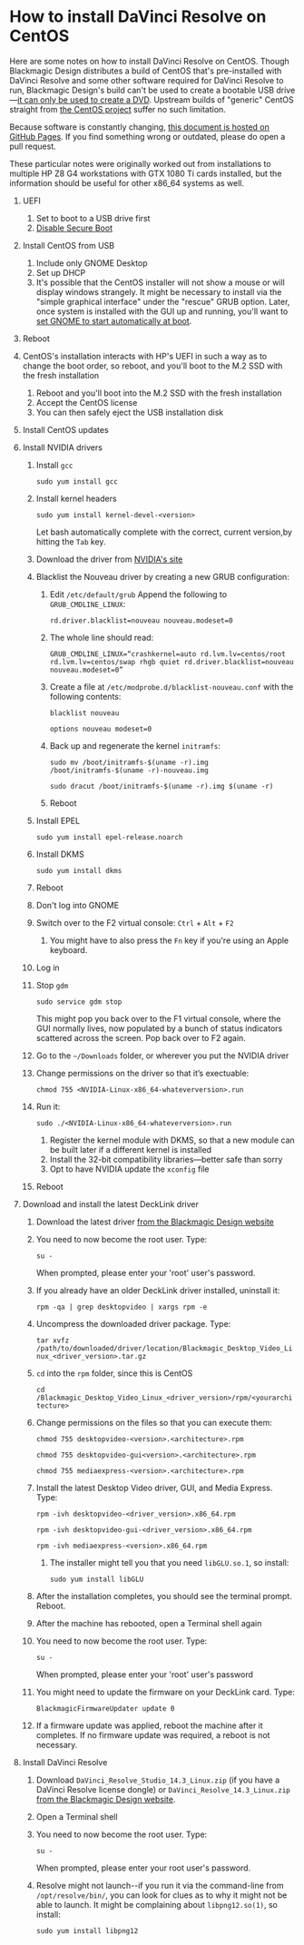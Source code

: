 # How to install DaVinci Resolve on CentOS

Here are some notes on how to install  DaVinci Resolve on CentOS. Though Blackmagic Design distributes a build of CentOS that's pre-installed with DaVinci Resolve and some other software required for DaVinci Resolve to run, Blackmagic Design's build can't be used to create a bootable USB drive&mdash;[it can only be used to create a DVD](https://forum.blackmagicdesign.com/viewtopic.php?f=21&t=65447#p370722). Upstream builds of "generic" CentOS straight from [the CentOS project](https://www.centos.org/) suffer no such limitation.

Because software is constantly changing, [this document is hosted on GitHub Pages](https://github.com/sethgoldin/davinci-resolve-generic-centos). If you find something wrong or outdated, please do open a pull request. 

These particular notes were originally worked out from installations to multiple HP Z8 G4 workstations with GTX 1080 Ti cards installed, but the information should be useful for other x86_64 systems as well.

1. UEFI
	1. Set to boot to a USB drive first
	2. [Disable Secure Boot](https://access.redhat.com/solutions/3421621)
2. Install CentOS from USB
	1. Include only GNOME Desktop
	2. Set up DHCP
	3. It's possible that the CentOS installer will not show a mouse or will display windows strangely. It might be necessary to install via the "simple graphical interface" under the "rescue" GRUB option. Later, once system is installed with the GUI up and running, you'll want to [set GNOME to start automatically at boot](https://www.rootusers.com/how-to-start-gui-in-centos-7-linux/).
3. Reboot
4. CentOS's installation interacts with HP's UEFI in such a way as to change the boot order, so reboot, and you'll boot to the M.2 SSD with the fresh installation
	1. Reboot and you'll boot into the M.2 SSD with the fresh installation
	2. Accept the CentOS license
	3. You can then safely eject the USB installation disk
5. Install CentOS updates
6. Install NVIDIA drivers
	1. Install `gcc`
	
		```sudo yum install gcc```
		
	2. Install kernel headers
	
		```sudo yum install kernel-devel-<version>```
		
		Let bash automatically complete with the correct, current version,by hitting the `Tab` key.
		
	3. Download the driver from [NVIDIA's site](http://www.nvidia.com/drivers)
	4. Blacklist the Nouveau driver by creating a new GRUB configuration:
		
		1. Edit `/etc/default/grub` Append the following to `GRUB_CMDLINE_LINUX`:	
			
			```rd.driver.blacklist=nouveau nouveau.modeset=0```
			
		2. The whole line should read:
				
			```GRUB_CMDLINE_LINUX=“crashkernel=auto rd.lvm.lv=centos/root rd.lvm.lv=centos/swap rhgb quiet rd.driver.blacklist=nouveau nouveau.modeset=0”```
			
		3. Create a file at `/etc/modprobe.d/blacklist-nouveau.conf` with the following contents:
				
			```blacklist nouveau```
		
			```options nouveau modeset=0```
			
		4. Back up and regenerate the kernel `initramfs`:
				
			```sudo mv /boot/initramfs-$(uname -r).img /boot/initramfs-$(uname -r)-nouveau.img```
			
			```sudo dracut /boot/initramfs-$(uname -r).img $(uname -r)```
			
		5. Reboot
				
	5. Install EPEL
				
		```sudo yum install epel-release.noarch```
			
	6. Install DKMS
				
		```sudo yum install dkms```
				
	7. Reboot
	8. Don't log into GNOME
	9. Switch over to the F2 virtual console: `Ctrl` + `Alt` + `F2`
		1. You might have to also press the `Fn` key if you're using an Apple keyboard.
	10. Log in
	11. Stop `gdm`
	
		```sudo service gdm stop```
		
		This might pop you back over to the F1 virtual console, where the GUI normally lives, now populated by a bunch of status indicators scattered across the screen. Pop back over to F2 again.
		
	12. Go to the `~/Downloads` folder, or wherever you put the NVIDIA driver
	13. Change permissions on the driver so that it’s exectuable:
		
		```chmod 755 <NVIDIA-Linux-x86_64-whateverversion>.run```
			
	14. Run it:
		
		```sudo ./<NVIDIA-Linux-x86_64-whateverversion>.run```
			
		1. Register the kernel module with DKMS, so that a new module can be built later if a different kernel is installed
		2. Install the 32-bit compatibility libraries&mdash;better safe than sorry
		3. Opt to have NVIDIA update the `xconfig` file
	15. Reboot
7. Download and install the latest DeckLink driver
	1. Download the latest driver [from the Blackmagic Design website](https://www.blackmagicdesign.com/support/family/capture-and-playback)
	2. You need to now become the root user. Type:
		
		```su -```
		
		When prompted, please enter your 'root' user's password.
		
	3. If you already have an older DeckLink driver installed, uninstall it:
		
		```rpm -qa | grep desktopvideo | xargs rpm -e```
		
	4. Uncompress the downloaded driver package. Type:
		
		```tar xvfz /path/to/downloaded/driver/location/Blackmagic_Desktop_Video_Linux_<driver_version>.tar.gz```
		
	5. `cd` into the `rpm` folder, since this is CentOS
	
		```cd /Blackmagic_Desktop_Video_Linux_<driver_version>/rpm/<yourarchitecture>```
		
	6. Change permissions on the files so that you can execute them:
	
		```chmod 755 desktopvideo-<version>.<architecture>.rpm```
		
		```chmod 755 desktopvideo-gui<version>.<architecture>.rpm```
		
		```chmod 755 mediaexpress-<version>.<architecture>.rpm```
		
	7. Install the latest Desktop Video driver, GUI, and Media Express. Type:

		```rpm -ivh desktopvideo-<driver_version>.x86_64.rpm```

		```rpm -ivh desktopvideo-gui-<driver_version>.x86_64.rpm```
		
		```rpm -ivh mediaexpress-<version>.x86_64.rpm```
		
		1. The installer might tell you that you need `libGLU.so.1`, so install:
				
			```sudo yum install libGLU```
		
	8. After the installation completes, you should see the terminal prompt. Reboot.
	9. After the machine has rebooted, open a Terminal shell again
	10. You need to now become the root user. Type:
		
		```su -```
		
		When prompted, please enter your 'root' user's password
		
	11. You might need to update the firmware on your DeckLink card. Type:
		
		```BlackmagicFirmwareUpdater update 0```
		
	12.  If a firmware update was applied, reboot the machine after it completes. If no firmware update was required, a reboot is not necessary.
	
8. Install DaVinci Resolve
	1. Download `DaVinci_Resolve_Studio_14.3_Linux.zip` (if you have a DaVinci Resolve license dongle) or `DaVinci_Resolve_14.3_Linux.zip` [from the Blackmagic Design website](https://www.blackmagicdesign.com/support/family/davinci-resolve-and-fusion).
	2. Open a Terminal shell
	3. You need to now become the root user. Type:

		```su -```
		
		When prompted, please enter your root user's password.
		
	4. Resolve might not launch--if you run it via the command-line from `/opt/resolve/bin/`, you can look for clues as to why it might not be able to launch. It might be complaining about `libpng12.so(1)`, so install:
		
		```sudo yum install libpng12```

